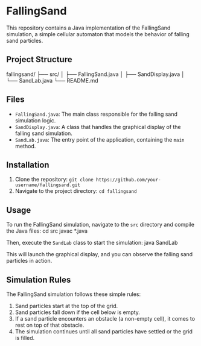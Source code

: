 # FallingSand

This repository contains a Java implementation of the FallingSand simulation, a simple cellular automaton that models the behavior of falling sand particles.

## Project Structure
fallingsand/
├── src/
│   ├── FallingSand.java
│   ├── SandDisplay.java
│   └── SandLab.java
└── README.md

## Files

- `FallingSand.java`: The main class responsible for the falling sand simulation logic.
- `SandDisplay.java`: A class that handles the graphical display of the falling sand simulation.
- `SandLab.java`: The entry point of the application, containing the `main` method.

## Installation

1. Clone the repository: `git clone https://github.com/your-username/fallingsand.git`
2. Navigate to the project directory: `cd fallingsand`

## Usage

To run the FallingSand simulation, navigate to the `src` directory and compile the Java files:
cd src
javac *.java

Then, execute the `SandLab` class to start the simulation:
java SandLab

This will launch the graphical display, and you can observe the falling sand particles in action.

## Simulation Rules

The FallingSand simulation follows these simple rules:

1. Sand particles start at the top of the grid.
2. Sand particles fall down if the cell below is empty.
3. If a sand particle encounters an obstacle (a non-empty cell), it comes to rest on top of that obstacle.
4. The simulation continues until all sand particles have settled or the grid is filled.

